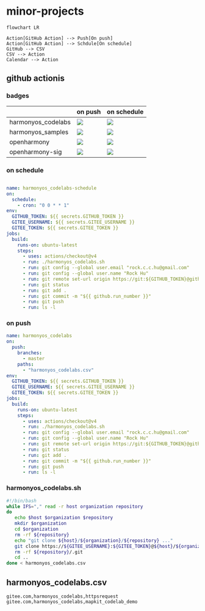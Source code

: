 # minor-projects

```mermaid
flowchart LR

Action[GitHub Action] --> Push[On push]
Action[GitHub Action] --> Schdule[On schedule]
GitHub --> CSV
CSV --> Action
Calendar --> Action
```

## github actionis    

### badges    
|                    | on push                                                                                            | on schedule                                                                                                 |
| ------------------ | -------------------------------------------------------------------------------------------------- | ----------------------------------------------------------------------------------------------------------- |
| harmonyos_codelabs | ![](https://github.com/rock-hu/minor-projects/actions/workflows/harmonyos_codelabs.yaml/badge.svg) | ![](https://github.com/rock-hu/minor-projects/actions/workflows/harmonyos_codelabs-schedule.yaml/badge.svg) |
| harmonyos_samples  | ![](https://github.com/rock-hu/minor-projects/actions/workflows/harmonyos_samples.yaml/badge.svg)  | ![](https://github.com/rock-hu/minor-projects/actions/workflows/harmonyos_samples-schedule.yaml/badge.svg)  |
| openharmony        | ![](https://github.com/rock-hu/minor-projects/actions/workflows/openharmony.yaml/badge.svg)        | ![](https://github.com/rock-hu/minor-projects/actions/workflows/openharmony-schedule.yaml/badge.svg)                 |
| openharmony-sig    | ![](https://github.com/rock-hu/minor-projects/actions/workflows/openharmony-sig.yaml/badge.svg)    | ![](https://github.com/rock-hu/minor-projects/actions/workflows/openharmony-sig-schedule.yaml/badge.svg)    |


### on schedule    
```yml

name: harmonyos_codelabs-schedule
on:
  schedule:
    - cron: "0 0 * * 1"
env:
  GITHUB_TOKEN: ${{ secrets.GITHUB_TOKEN }}
  GITEE_USERNAME: ${{ secrets.GITEE_USERNAME }}
  GITEE_TOKEN: ${{ secrets.GITEE_TOKEN }}
jobs:
  build:
    runs-on: ubuntu-latest
    steps:
      - uses: actions/checkout@v4
      - run: ./harmonyos_codelabs.sh
      - run: git config --global user.email "rock.c.c.hu@gmail.com"
      - run: git config --global user.name "Rock Hu"
      - run: git remote set-url origin https://git:${GITHUB_TOKEN}@github.com/${GITHUB_REPOSITORY}.git
      - run: git status
      - run: git add .
      - run: git commit -m "${{ github.run_number }}"
      - run: git push
      - run: ls -l

```

### on push
```yml
name: harmonyos_codelabs
on:
  push:
    branches:
      - master
    paths:
      - "harmonyos_codelabs.csv"
env:
  GITHUB_TOKEN: ${{ secrets.GITHUB_TOKEN }}
  GITEE_USERNAME: ${{ secrets.GITEE_USERNAME }}
  GITEE_TOKEN: ${{ secrets.GITEE_TOKEN }}
jobs:
  build:
    runs-on: ubuntu-latest
    steps:
      - uses: actions/checkout@v4
      - run: ./harmonyos_codelabs.sh
      - run: git config --global user.email "rock.c.c.hu@gmail.com"
      - run: git config --global user.name "Rock Hu"
      - run: git remote set-url origin https://git:${GITHUB_TOKEN}@github.com/${GITHUB_REPOSITORY}.git
      - run: git status
      - run: git add .
      - run: git commit -m "${{ github.run_number }}"
      - run: git push
      - run: ls -l

```

### harmonyos_codelabs.sh    
```bash
#!/bin/bash
while IFS="," read -r host organization repository
do
   echo $host $organization $repository
   mkdir $organization
   cd $organization
   rm -rf ${repository}
   echo "git clone ${host}/${organization}/${repository} ..."
   git clone https://${GITEE_USERNAME}:${GITEE_TOKEN}@${host}/${organization}/${repository}.git
   rm -rf ${repository}/.git 
   cd ..
done < harmonyos_codelabs.csv
```


## harmonyos_codelabs.csv    
```
gitee.com,harmonyos_codelabs,httpsrequest
gitee.com,harmonyos_codelabs,mapkit_codelab_demo
```

